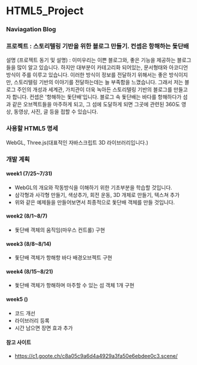 # HTML5_Project

### Naviagation Blog

### 프로젝트 : 스토리텔링 기반을 위한 블로그 만들기. 컨셉은 항해하는 돛단배

설명 (프로젝트 동기 및 설명) : 이미우리는 이쁜 블로그와, 좋은 기능을 제공하는 블로그들을 많이 알고 있습니다. 하지만 대부분이 카테고리화 되어있는, 문서형태와 아코디언 방식이 주를 이루고 있습니다. 이러한 방식이 정보를 전달하기 위해서는 좋은 방식이지만, 스토리텔링 기반의 이야기를 전달하는데는 늘 부족함을 느꼈습니다. 그래서 저는 블로그 주인의 개성과 세계관, 가치관이 더욱 녹아든 스토리텔링 기반의 블로그를 만들고자 합니다. 컨셉은 '항해하는 돛단배'입니다. 블로그 속 돛단배는 바다를 항해하다가 섬과 같은 오브젝트들을 마주하게 되고, 그 섬에 도달하게 되면 그곳에 관련된 360도 영상, 동영상, 사진, 글 등을 접할 수 있습니다. 

### 사용할 HTML5 명세

WebGL, Three.js(대표적인 자바스크립트 3D 라이브러리입니다.)

### 개발 계획

#### week1 (7/25~7/31)

- WebGL의 개요와 작동방식을 이해하기 위한 기초부분을 학습할 것입니다.
- 삼각형과 사각형 만들기, 색상추가, 회전 운동, 3D 개체로 만들기, 텍스쳐 추가
- 위와 같은 예제들을 만들어보면서 최종적으로 돛단배 객체를 만들 것입니다.

####  week2 (8/1~8/7)

- 돛단배 객체의 움직임(마우스 컨트롤) 구현

####  week3 (8/8~8/14)

- 돛단배 객체가 항해항 바다 배경오브젝트 구현

####  week4 (8/15~8/21)

- 돛단배 객체가 항해하며 마주할 수 있는 섬 객체 1개 구현

####  week5 ()

- 코드 개선
- 라이브러리 등록
- 시간 남으면 장면 효과 추가

####  참고 사이트

- https://c1.goote.ch/c8a05c9a6d4a4929a3fa50e6ebdee0c3.scene/
